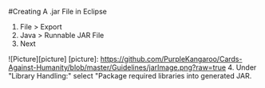 #Creating A .jar File in Eclipse
1. File > Export
2. Java > Runnable JAR File
3. Next

![Picture][picture]
[picture]: https://github.com/PurpleKangaroo/Cards-Against-Humanity/blob/master/Guidelines/jarImage.png?raw=true
4. Under "Library Handling:" select "Package required libraries into generated JAR.
